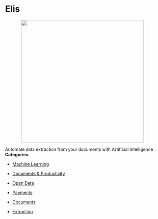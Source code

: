 # Elis

<p align="center">
    <img width="400" src="https://raw.githubusercontent.com/awesome-apis/awesome-apis/apis/elis/logo_256x256.png" />
</p>


Automate data extraction from your documents with Artificial Intelligence
**Categories**:

- [Machine Learning](https://github/awesome-apis/awesome-apis#machine-learning)

- [Documents & Productivity](https://github/awesome-apis/awesome-apis#documents-and-productivity)

- [Open Data](https://github/awesome-apis/awesome-apis#open-data)

- [Payments](https://github/awesome-apis/awesome-apis#payments)

- [Documents](https://github/awesome-apis/awesome-apis#documents)

- [Extraction](https://github/awesome-apis/awesome-apis#extraction)



